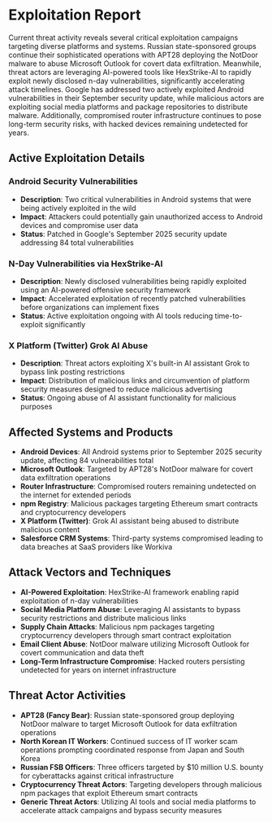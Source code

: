 # Exploitation Report

Current threat activity reveals several critical exploitation campaigns targeting diverse platforms and systems. Russian state-sponsored groups continue their sophisticated operations with APT28 deploying the NotDoor malware to abuse Microsoft Outlook for covert data exfiltration. Meanwhile, threat actors are leveraging AI-powered tools like HexStrike-AI to rapidly exploit newly disclosed n-day vulnerabilities, significantly accelerating attack timelines. Google has addressed two actively exploited Android vulnerabilities in their September security update, while malicious actors are exploiting social media platforms and package repositories to distribute malware. Additionally, compromised router infrastructure continues to pose long-term security risks, with hacked devices remaining undetected for years.

## Active Exploitation Details

### Android Security Vulnerabilities
- **Description**: Two critical vulnerabilities in Android systems that were being actively exploited in the wild
- **Impact**: Attackers could potentially gain unauthorized access to Android devices and compromise user data
- **Status**: Patched in Google's September 2025 security update addressing 84 total vulnerabilities

### N-Day Vulnerabilities via HexStrike-AI
- **Description**: Newly disclosed vulnerabilities being rapidly exploited using an AI-powered offensive security framework
- **Impact**: Accelerated exploitation of recently patched vulnerabilities before organizations can implement fixes
- **Status**: Active exploitation ongoing with AI tools reducing time-to-exploit significantly

### X Platform (Twitter) Grok AI Abuse
- **Description**: Threat actors exploiting X's built-in AI assistant Grok to bypass link posting restrictions
- **Impact**: Distribution of malicious links and circumvention of platform security measures designed to reduce malicious advertising
- **Status**: Ongoing abuse of AI assistant functionality for malicious purposes

## Affected Systems and Products

- **Android Devices**: All Android systems prior to September 2025 security update, affecting 84 vulnerabilities total
- **Microsoft Outlook**: Targeted by APT28's NotDoor malware for covert data exfiltration operations
- **Router Infrastructure**: Compromised routers remaining undetected on the internet for extended periods
- **npm Registry**: Malicious packages targeting Ethereum smart contracts and cryptocurrency developers
- **X Platform (Twitter)**: Grok AI assistant being abused to distribute malicious content
- **Salesforce CRM Systems**: Third-party systems compromised leading to data breaches at SaaS providers like Workiva

## Attack Vectors and Techniques

- **AI-Powered Exploitation**: HexStrike-AI framework enabling rapid exploitation of n-day vulnerabilities
- **Social Media Platform Abuse**: Leveraging AI assistants to bypass security restrictions and distribute malicious links
- **Supply Chain Attacks**: Malicious npm packages targeting cryptocurrency developers through smart contract exploitation
- **Email Client Abuse**: NotDoor malware utilizing Microsoft Outlook for covert communication and data theft
- **Long-Term Infrastructure Compromise**: Hacked routers persisting undetected for years on internet infrastructure

## Threat Actor Activities

- **APT28 (Fancy Bear)**: Russian state-sponsored group deploying NotDoor malware to target Microsoft Outlook for data exfiltration operations
- **North Korean IT Workers**: Continued success of IT worker scam operations prompting coordinated response from Japan and South Korea
- **Russian FSB Officers**: Three officers targeted by $10 million U.S. bounty for cyberattacks against critical infrastructure
- **Cryptocurrency Threat Actors**: Targeting developers through malicious npm packages that exploit Ethereum smart contracts
- **Generic Threat Actors**: Utilizing AI tools and social media platforms to accelerate attack campaigns and bypass security measures